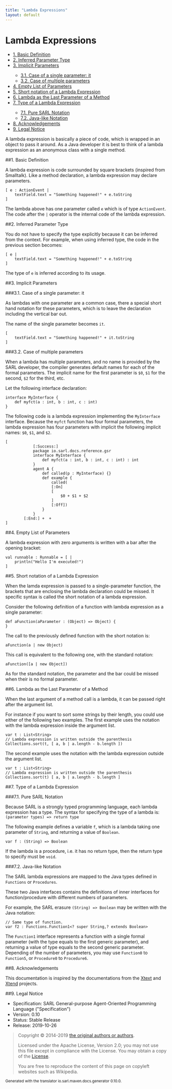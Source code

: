 ```yaml
---
title: "Lambda Expressions"
layout: default
---
```


# Lambda Expressions


<ul class="page_outline" id="page_outline">

<li><a href="#1-basic-definition">1. Basic Definition</a></li>
<li><a href="#2-inferred-parameter-type">2. Inferred Parameter Type</a></li>
<li><a href="#3-implicit-parameters">3. Implicit Parameters</a></li>
<ul>
  <li><a href="#3-1-case-of-a-single-parameter-it">3.1. Case of a single parameter: it</a></li>
  <li><a href="#3-2-case-of-multiple-parameters">3.2. Case of multiple parameters</a></li>
</ul>
<li><a href="#4-empty-list-of-parameters">4. Empty List of Parameters</a></li>
<li><a href="#5-short-notation-of-a-lambda-expression">5. Short notation of a Lambda Expression</a></li>
<li><a href="#6-lambda-as-the-last-parameter-of-a-method">6. Lambda as the Last Parameter of a Method</a></li>
<li><a href="#7-type-of-a-lambda-expression">7. Type of a Lambda Expression</a></li>
<ul>
  <li><a href="#7-1-pure-sarl-notation">7.1. Pure SARL Notation</a></li>
  <li><a href="#7-2-java-like-notation">7.2. Java-like Notation</a></li>
</ul>
<li><a href="#8-acknowledgements">8. Acknowledgements</a></li>
<li><a href="#9-legal-notice">9. Legal Notice</a></li>

</ul>


A lambda expression is basically a piece of code, which is wrapped 
in an object to pass it around. As a Java developer it is best to 
think of a lambda expression as an anonymous class with a single 
method.


##1. Basic Definition

A lambda expression is code surrounded by square brackets (inspired from Smalltalk).
Like a method declaration, a lambda expression may declare parameters.

```sarl
[ e : ActionEvent |
	textField.text = "Something happened!" + e.toString
]
```


The lambda above has one parameter called `e` which is of type `ActionEvent`.
The code after the `|` operator is the internal code of the lambda expression.


##2. Inferred Parameter Type

You do not have to specify the type explicitly because it can be inferred from the context.
For example, when using inferred type, the code in the previous section becomes:

```sarl
[ e |
	textField.text = "Something happened!" + e.toString
]
```


The type of `e` is inferred according to its usage.


##3. Implicit Parameters

###3.1. Case of a single parameter: it

As lambdas with one parameter are a common case, there  a special short hand notation
for these parameters, which is to leave the declaration including the vertical bar out.

The name of the single parameter becomes `it`.

```sarl
[
	textField.text = "Something happened!" + it.toString
]
```


###3.2. Case of multiple parameters

When a lambda has multiple parameters, and no name is provided by the SARL developer, 
the compiler generates default names for each of the formal parameters.
The implicit name for the first parameter is `$0`, `$1` for the second,
`$2` for the third, etc.

Let the following interface declaration:

```sarl
interface MyInterface {
    def myfct(a : int, b : int, c : int)
}
```


The following code is a lambda expression implementing the `MyInterface` interface.
Because the `myfct` function has four formal parameters, the lambda expression 
has four parameters with implicit the following implicit names: `$0`, `$1`, and `$2`.

```sarl
[
            [:Success:]
            package io.sarl.docs.reference.gsr
            interface MyInterface {
                def myfct(a : int, b : int, c : int) : int
            }
            agent A {
                def called(p : MyInterface) {}
                def example {
                    called(
                    [:On]
                    [
                        $0 + $1 + $2
                    ]
                    [:Off])
                }
            }
        [:End:] +  + 
]
```


##4. Empty List of Parameters

A lambda expression with zero arguments is written with a bar after the opening bracket:

```sarl
val runnable : Runnable = [ |
	println("Hello I'm executed!")
]
```



##5. Short notation of a Lambda Expression

When the lamda expression is passed to a single-parameter function, the brackets that are enclosing the lambda
declaration could be missed. It specific syntax is called the short notation of a lambda expression. 

Consider the following definition of a function with lambda expression as a single parameter:

```sarl
def aFunction(aParameter : (Object) => Object) {
}
```



The call to the previously defined function with the short notation is:

```sarl
aFunction(a | new Object)
```



This call is equivalent to the following one, with the standard notation:

```sarl
aFunction([a | new Object])
```



As for the standard notation, the parameter and the bar could be missed when their is no formal parameter.


##6. Lambda as the Last Parameter of a Method

When the last argument of a method call is a lambda, it can be passed right after the argument list.

For instance if you want to sort some strings by their length, you could use either of the following two examples.
The first example uses the notation with the lambda expression inside the argument list.

```sarl
var t : List<String>
// Lambda expression is written outside the parenthesis
Collections.sort(t, [ a, b | a.length - b.length ])
```


The second example uses the notation with the lambda expression outside the argument list.

```sarl
var t : List<String>
// Lambda expression is written outside the parenthesis
Collections.sort(t) [ a, b | a.length - b.length ]
```



##7. Type of a Lambda Expression

###7.1. Pure SARL Notation

Because SARL is a strongly typed programming language, each lambda expression has a type.
The syntax for specifying the type of a lambda is: `(parameter types) => return type`

The following example defines a variable `f`, which is a lambda taking one parameter of `String`, and
returning a value of `Boolean`. 

```sarl
var f : (String) => Boolean
```


If the lambda is a procedure, i.e. it has no return type, then the return type to specify must be `void`.


###7.2. Java-like Notation

The SARL lambda expressions are mapped to the Java types defined in `Functions` or `Procedures`.


These two Java interfaces contains the definitions of inner interfaces for function/procedure with
different numbers of parameters.

For example, the SARL erasure `(String) => Boolean` may be written with the Java notation:

```sarl
// Same type of function.
var f2 : Functions.Function1<? super String,? extends Boolean>
```



The `Function1` interface represents a function with a single formal parameter (with the type equals to the first generic parameter),
and returning a value of type equals to the second generic parameter.
Depending of the number of parameters, you may use `Function0` to `Function5`, or `Procedure0` to `Procedure6`. 



##8. Acknowledgements

This documentation is inspired by the documentations from the
[Xtext](https://www.eclipse.org/Xtext/documentation.html) and
[Xtend](https://www.eclipse.org/xtend/documentation.html) projects.

##9. Legal Notice

* Specification: SARL General-purpose Agent-Oriented Programming Language ("Specification")
* Version: 0.10
* Status: Stable Release
* Release: 2019-10-26

> Copyright &copy; 2014-2019 [the original authors or authors](http://www.sarl.io/about/index.html).
>
> Licensed under the Apache License, Version 2.0;
> you may not use this file except in compliance with the License.
> You may obtain a copy of the [License](http://www.apache.org/licenses/LICENSE-2.0).
>
> You are free to reproduce the content of this page on copyleft websites such as Wikipedia.

<small>Generated with the translator io.sarl.maven.docs.generator 0.10.0.</small>
